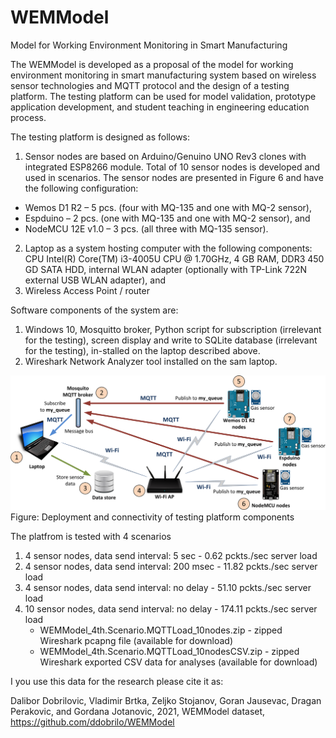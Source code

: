 # WEMModel
Model for Working Environment Monitoring in Smart Manufacturing

The WEMModel is developed as a proposal of the model for working environment monitoring in smart manufacturing system based on wireless sensor technologies and MQTT protocol and the design of a testing platform. The testing platform can be used for model validation, prototype application development, and student teaching in engineering education process.

The testing platform is designed as follows:
1.	Sensor nodes are based on Arduino/Genuino UNO Rev3 clones with integrated ESP8266 module. Total of 10 sensor nodes is developed and used in scenarios. The sensor nodes are presented in Figure 6 and have the following configuration: 
-	Wemos D1 R2 – 5 pcs. (four with MQ-135 and one with MQ-2 sensor),
-	Espduino – 2 pcs. (one with MQ-135 and one with MQ-2 sensor), and
-	NodeMCU 12E v1.0 – 3 pcs. (all three with MQ-135 sensor).
2.	Laptop as a system hosting computer with the following components: CPU Intel(R) Core(TM) i3-4005U CPU @ 1.70GHz, 4 GB RAM, DDR3 450 GD SATA HDD, internal WLAN adapter (optionally with TP-Link 722N external USB WLAN adapter), and
3.	Wireless Access Point / router

Software components of the system are: 
1.	Windows 10, Mosquitto broker, Python script for subscription (irrelevant for the testing), screen display and write to SQLite database (irrelevant for the testing), in-stalled on the laptop described above.
2.	Wireshark Network Analyzer tool installed on the sam laptop.

![Figure1](images/WEMFigure_07.png)
Figure: Deployment and connectivity of testing platform components

The platfrom is tested with 4 scenarios

1.	4 sensor nodes, data send interval: 5 sec - 0.62 pckts./sec server load
2.	4 sensor nodes, data send interval: 200 msec - 11.82 pckts./sec server load
3.	4 sensor nodes, data send interval: no delay - 51.10 pckts./sec server load
4.	10 sensor nodes, data send interval: no delay - 174.11 pckts./sec server load
    - WEMModel_4th.Scenario.MQTTLoad_10nodes.zip - zipped Wireshark pcapng file (available for download)
    - WEMModel_4th.Scenario.MQTTLoad_10nodesCSV.zip - zipped Wireshark exported CSV data for analyses (available for download)

I you use this data for the research please cite it as:

Dalibor Dobrilovic, Vladimir Brtka, Zeljko Stojanov, Goran Jausevac, Dragan Perakovic, and Gordana Jotanovic, 2021, WEMModel dataset, https://github.com/ddobrilo/WEMModel
